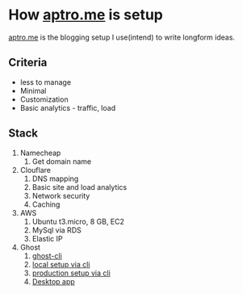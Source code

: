 # How [aptro.me](https://aptro.me) is setup

[aptro.me](https://aptro.me) is the blogging setup I use(intend) to write longform ideas.

## Criteria

* less to manage
* Minimal
* Customization
* Basic analytics - traffic, load

## Stack

1. Namecheap
   1. Get domain name
2. Clouflare
   1. DNS mapping
   2. Basic site and load analytics
   3. Network security
   4. Caching
3. AWS
   1. Ubuntu t3.micro, 8 GB, EC2
   2. MySql via RDS
   3. Elastic IP
4. Ghost
   1. [ghost-cli](https://ghost.org/docs/api/v3/ghost-cli/)
   2. [local setup via cli](https://ghost.org/docs/install/local/)
   3. [production setup via cli](https://ghost.org/docs/install/ubuntu/)
   4. [Desktop app](https://ghost.org/downloads/)
